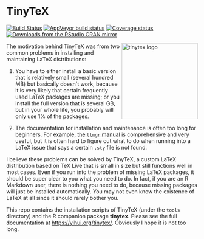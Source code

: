 # TinyTeX

[![Build Status](https://travis-ci.com/yihui/tinytex.svg)](https://travis-ci.com/yihui/tinytex)
[![AppVeyor build status](https://ci.appveyor.com/api/projects/status/github/yihui/tinytex?svg=true&branch=master)](https://ci.appveyor.com/project/yihui/tinytex)
[![Coverage status](https://codecov.io/gh/yihui/tinytex/branch/master/graph/badge.svg)](https://codecov.io/github/yihui/tinytex?branch=master)
[![Downloads from the RStudio CRAN mirror](https://cranlogs.r-pkg.org/badges/tinytex)](https://cran.r-project.org/package=tinytex)

<a href="https://yihui.org/tinytex/"><img src="https://yihui.org/images/logo-tinytex.png" alt="tinytex logo" align="right" width="200px" /></a>

The motivation behind TinyTeX was from two common problems in installing and maintaining LaTeX distributions:

1. You have to either install a basic version that is relatively small (several hundred MB) but basically doesn't work, because it is very likely that certain frequently used LaTeX packages are missing; or you install the full version that is several GB, but in your whole life, you probably will only use 1% of the packages.

2. The documentation for installation and maintenance is often too long for beginners. For example, [the `tlmgr` manual](https://www.tug.org/texlive/doc/tlmgr.html) is comprehensive and very useful, but it is often hard to figure out what to do when running into a LaTeX issue that says a certain `.sty` file is not found.

I believe these problems can be solved by TinyTeX, a custom LaTeX distribution based on TeX Live that is small in size but still functions well in most cases. Even if you run into the problem of missing LaTeX packages, it should be super clear to you what you need to do. In fact, if you are an R Markdown user, there is nothing you need to do, because missing packages will just be installed automatically. You may not even know the existence of LaTeX at all since it should rarely bother you.

This repo contains the installation scripts of TinyTeX (under the `tools` directory) and the R companion package **tinytex**. Please see the full documentation at <https://yihui.org/tinytex/>. Obviously I hope it is not too long.
